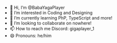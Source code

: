 - 👋 Hi, I’m @BabaYagaPlayer
- 👀 I’m interested in Coding and Designing
- 🌱 I’m currently learning PhP, TypeScript and more!
- 💞️ I’m looking to collaborate on nowhere!
- 📫 How to reach me Discord: gigaplayer_1
- 😄 Pronouns: he/him


<!---
BabaYagaPlayer/BabaYagaPlayer is a ✨ special ✨ repository because its `README.md` (this file) appears on your GitHub profile.
You can click the Preview link to take a look at your changes.
--->
